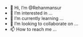 - 👋 Hi, I’m @Rehanmansur
- 👀 I’m interested in ...
- 🌱 I’m currently learning ...
- 💞️ I’m looking to collaborate on ...
- 📫 How to reach me ...

<!---
Rehanmansur/Rehanmansur is a ✨ special ✨ repository because its `README.md` (this file) appears on your GitHub profile.
You can click the Preview link to take a look at your changes.
--->
